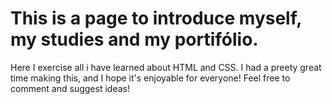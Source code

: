 # This is a page to introduce myself, my studies and my portifólio. 

Here I exercise all i have learned about HTML and CSS. I had a preety great time making this, and I hope it's enjoyable for everyone! Feel free to comment and suggest ideas!
